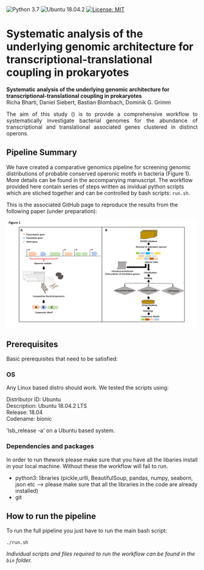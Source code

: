 ![Python 3.7](https://img.shields.io/badge/Python-3.7-blue.svg) ![Ubuntu 18.04.2](https://img.shields.io/badge/Ubuntu-18.04.2-green.svg) [![License: MIT](https://img.shields.io/badge/License-MIT-yellow.svg)](https://opensource.org/licenses/MIT)

# Systematic analysis of the underlying genomic architecture for transcriptional-translational coupling in prokaryotes


**Systematic analysis of the underlying genomic architecture for transcriptional-translational coupling in prokaryotes**  
Richa Bharti, Daniel Siebert, Bastian Blombach, Dominik G. Grimm

 <p style='text-align: justify;'> The aim of this study () is to provide a comprehensive workflow to systematically investigate bacterial genomes for the abundance of transcriptional and translational associated genes clustered in distinct operons.</p>

 ## Pipeline Summary
We have created a comparative genomics pipeline for screening genomic distributions of probable conserved operonic motifs in bacteria (Figure 1). More details can be found in the accompanying manuscript. The workflow provided here contain series of steps written as invidual python scripts which are stiched together and can be controlled by bash scripts: `run.sh`. 

This is the associated GitHub page to reproduce the results from the following paper (under preparation):


<p align="center">
  <img src="https://github.com/grimmlab/transcriptional-translational-coupling/blob/master/Figure%201.png">
</p>

## Prerequisites
Basic prerequisites that need to be satisfied:

### OS
Any Linux based distro should work. We tested the scripts using:

Distributor ID: Ubuntu <br/>
Description:    Ubuntu 18.04.2 LTS <br/>
Release:        18.04 <br/>
Codename:       bionic <br/>

'lsb_release -a' on a Ubuntu based system.

###  Dependencies and packages
<p style='text-align: justify;'> In order to run thework please make sure that you have all the libaries install in your local machine.
Without these the workflow will fail to run. </p>

- python3: libraries (pickle,urlli, BeautifulSoup, pandas, numpy, seaborn, json  etc --> please make sure that all the libraries in the code are already installed)
- git

## How to run the pipeline

To run the full pipeline you just have to run the main bash script:

```
./run.sh
```
  
*Individual scripts and files required to run the workflow can be found in the `bin` folder.*



